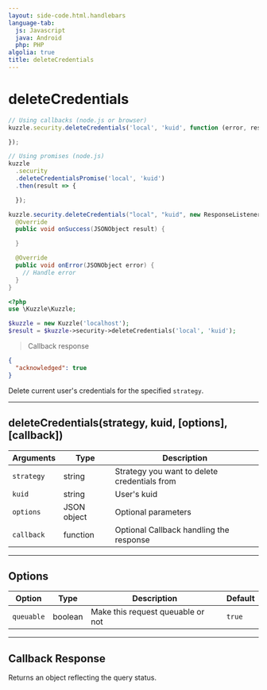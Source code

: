 ```yaml
---
layout: side-code.html.handlebars
language-tab:
  js: Javascript
  java: Android
  php: PHP
algolia: true
title: deleteCredentials
---
```


# deleteCredentials

```js
// Using callbacks (node.js or browser)
kuzzle.security.deleteCredentials('local', 'kuid', function (error, result) {

});

// Using promises (node.js)
kuzzle
  .security
  .deleteCredentialsPromise('local', 'kuid')
  .then(result => {

  });
```

```java
kuzzle.security.deleteCredentials("local", "kuid", new ResponseListener<JSONObject>() {
  @Override
  public void onSuccess(JSONObject result) {

  }

  @Override
  public void onError(JSONObject error) {
    // Handle error
  }
}
```

```php
<?php
use \Kuzzle\Kuzzle;

$kuzzle = new Kuzzle('localhost');
$result = $kuzzle->security->deleteCredentials('local', 'kuid');

```

> Callback response

```json
{
  "acknowledged": true
}
```

Delete current user's credentials for the specified `strategy`.
 
---

## deleteCredentials(strategy, kuid, [options], [callback])

| Arguments | Type | Description
|-----------|------|------------
| `strategy` | string | Strategy you want to delete credentials from
| `kuid` | string | User's kuid
| `options` | JSON object | Optional parameters
| `callback`| function | Optional Callback handling the response

---

## Options

| Option | Type | Description | Default
|--------|------|-------------|---------
| `queuable` | boolean | Make this request queuable or not  | `true`

---

## Callback Response

Returns an object reflecting the query status.
